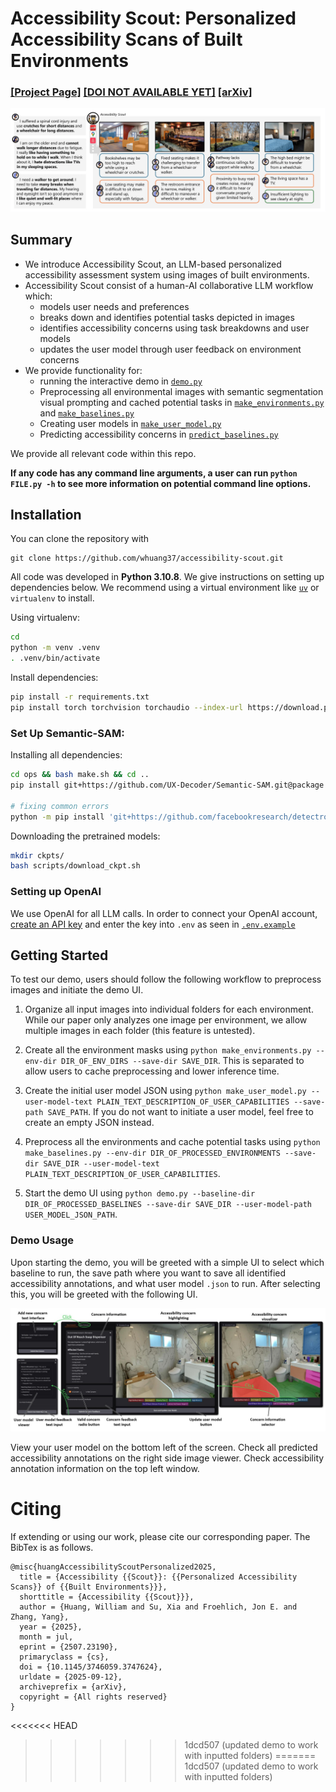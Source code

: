 # Accessibility Scout: Personalized Accessibility Scans of Built Environments

### [[Project Page]]() [[DOI NOT AVAILABLE YET]]() [[arXiv]](https://www.arxiv.org/abs/2507.23190)

![Teaser Image](./assets/teaser.png)

## Summary
- We introduce Accessibility Scout, an LLM-based personalized accessibility assessment system using images of built environments.
- Accessibility Scout consist of a human-AI collaborative LLM workflow which:
    - models user needs and preferences
    - breaks down and identifies potential tasks depicted in images
    - identifies accessibility concerns using task breakdowns and user models
    - updates the user model through user feedback on environment concerns
- We provide functionality for:
    - running the interactive demo in [```demo.py```](./demo.py)
    - Preprocessing all environmental images with semantic segmentation visual prompting and cached potential tasks in [```make_environments.py```](./make_environments.py) and [```make_baselines.py```](./make_baselines.py)
    - Creating user models in [```make_user_model.py```](./make_user_model.py)
    - Predicting accessibility concerns in [```predict_baselines.py```](./predict_baselines.py)

We provide all relevant code within this repo.

**If any code has any command line arguments, a user can run `python FILE.py -h` to see more information on potential command line options.**


## Installation

You can clone the repository with

```
git clone https://github.com/whuang37/accessibility-scout.git
```

All code was developed in **Python 3.10.8**. We give instructions on setting up dependencies below. We recommend using a virtual environment like [```uv```](https://docs.astral.sh/uv/) or ```virtualenv``` to install.

Using virtualenv:
```bash
cd
python -m venv .venv
. .venv/bin/activate

```

Install dependencies:

```bash
pip install -r requirements.txt
pip install torch torchvision torchaudio --index-url https://download.pytorch.org/whl/cu118 # CUDA 11.8. Install Torch based on your local machine
```

### Set Up Semantic-SAM:

Installing all dependencies:
```bash
cd ops && bash make.sh && cd ..
pip install git+https://github.com/UX-Decoder/Semantic-SAM.git@package

# fixing common errors
python -m pip install 'git+https://github.com/facebookresearch/detectron2.git'
```

Downloading the pretrained models:
```bash
mkdir ckpts/
bash scripts/download_ckpt.sh
```

### Setting up OpenAI
We use OpenAI for all LLM calls. In order to connect your OpenAI account, [create an API key](https://platform.openai.com/docs/quickstart/create-and-export-an-api-key) and enter the key into ```.env``` as seen in [```.env.example```](./.env.example)


## Getting Started
To test our demo, users should follow the following workflow to preprocess images and initiate the demo UI.

1. Organize all input images into individual folders for each environment. While our paper only analyzes one image per environment, we allow multiple images in each folder (this feature is untested).

2. Create all the environment masks using ```python make_environments.py --env-dir DIR_OF_ENV_DIRS --save-dir SAVE_DIR```. This is separated to allow users to cache preprocessing and lower inference time.

3. Create the initial user model JSON using ```python make_user_model.py --user-model-text PLAIN_TEXT_DESCRIPTION_OF_USER_CAPABILITIES --save-path SAVE_PATH```. If you do not want to initiate a user model, feel free to create an empty JSON instead.

4. Preprocess all the environments and cache potential tasks using ```python make_baselines.py --env-dir DIR_OF_PROCESSED_ENVIRONMENTS --save-dir SAVE_DIR --user-model-text PLAIN_TEXT_DESCRIPTION_OF_USER_CAPABILITIES```.

5. Start the demo UI using ```python demo.py --baseline-dir DIR_OF_PROCESSED_BASELINES --save-dir SAVE_DIR --user-model-path USER_MODEL_JSON_PATH```.

### Demo Usage
Upon starting the demo, you will be greeted with a simple UI to select which baseline to run, the save path where you want to save all identified accessibility annotations, and what user model ```.json``` to run. After selecting this, you will be greeted with the following UI.

![Demo UI](./assets/demo-ui.jpg)

View your user model on the bottom left of the screen. Check all predicted accessibility annotations on the right side image viewer. Check accessibility annotation information on the top left window.

# Citing
If extending or using our work, please cite our corresponding paper. The BibTex is as follows.

```
@misc{huangAccessibilityScoutPersonalized2025,
  title = {Accessibility {{Scout}}: {{Personalized Accessibility Scans}} of {{Built Environments}}},
  shorttitle = {Accessibility {{Scout}}},
  author = {Huang, William and Su, Xia and Froehlich, Jon E. and Zhang, Yang},
  year = {2025},
  month = jul,
  eprint = {2507.23190},
  primaryclass = {cs},
  doi = {10.1145/3746059.3747624},
  urldate = {2025-09-12},
  archiveprefix = {arXiv},
  copyright = {All rights reserved}
}

```
<<<<<<< HEAD
>>>>>>> 1dcd507 (updated demo to work with inputted folders)
=======
>>>>>>> 1dcd507 (updated demo to work with inputted folders)
